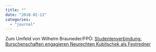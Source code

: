 ```yaml
---
title: ""
date: "2018-02-13"
categories: 
  - "journal"
---
```


Zum Umfeld von Wilhelm Brauneder/FPÖ: [Studentenverbindung: Burschenschaften engagieren Neurechten Kubitschek als Festredner](http://www.zeit.de/gesellschaft/zeitgeschehen/2015-05/burschenschaft-burschentag-eisenach-2015-kubitschek)
